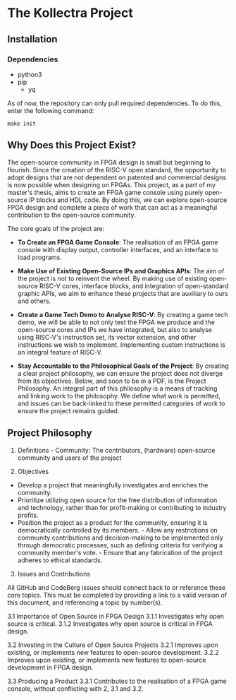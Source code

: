 # The Kollectra Project

## Installation
### Dependencies
- python3
- pip
    - yq

As of now, the repository can only pull required dependencies. To do this, enter the following command:

```
make init
```

## Why Does this Project Exist?
The open-source community in FPGA design is small but beginning to flourish.
Since the creation of the RISC-V open standard, the opportunity to adopt
designs that are not dependent on patented and commercial designs is now
possible when designing on FPGAs. This project, as a part of my master's
thesis, aims to create an FPGA game console using purely open-source IP blocks
and HDL code. By doing this, we can explore open-source FPGA design and
complete a piece of work that can act as a meaningful contribution to the
open-source community.

The core goals of the project are:
- **To Create an FPGA Game Console**: The
realisation of an FPGA game console with display output, controller interfaces,
and an interface to load programs.
 
- **Make Use of Existing Open-Source IPs and Graphics APIs**: The aim of the
project is not to reinvent the wheel. By making use of existing open-source
RISC-V cores, interface blocks, and integration of open-standard graphic APIs,
we aim to enhance these projects that are auxiliary to ours and others.
 
- **Create a Game Tech Demo to Analyse RISC-V**: By creating a game tech demo,
we will be able to not only test the FPGA we produce and the open-source cores
and IPs we have integrated, but also to analyse using RISC-V's instruction set,
its vector extension, and other instructions we wish to implement. Implementing
custom instructions is an integral feature of RISC-V.
 
- **Stay Accountable to the Philosophical Goals of the Project**: By creating a
clear project philosophy, we can ensure the project does not diverge from its
objectives. Below, and soon to be in a PDF, is the Project Philosophy. An
integral part of this philosophy is a means of tracking and linking work to the
philosophy. We define what work is permitted, and issues can be back-linked to
these permitted categories of work to ensure the project remains guided.

## Project Philosophy

1. Definitions - Community: The contributors, (hardware) open-source community
and users of the project

2. Objectives

- Develop a project that meaningfully investigates and enriches the community.
- Prioritize utilizing open source for the free distribution of information and
technology, rather than for profit-making or contributing to industry profits.
- Position the project as a product for the community, ensuring it is
democratically controlled by its members.  - Allow any restrictions on
community contributions and decision-making to be implemented only through
democratic processes, such as defining criteria for verifying a community
member's vote.  - Ensure that any fabrication of the project adheres to ethical
standards.

3. Issues and Contributions

All GitHub and CodeBerg issues should connect back to or reference these core
topics. This must be completed by providing a link to a valid version of this
document, and referencing a topic by number(s).

3.1 Importance of Open Source in FPGA Design 3.1.1 Investigates why open source
is critical.  3.1.2 Investigates why open source is critical in FPGA design.

3.2 Investing in the Culture of Open Source Projects 3.2.1 Improves upon
existing, or implements new features to open-source development.  3.2.2
Improves upon existing, or implements new features to open-source development
in FPGA design.

3.3 Producing a Product 3.3.1 Contributes to the realisation of a FPGA game
console, without conflicting with 2, 3.1 and 3.2.


